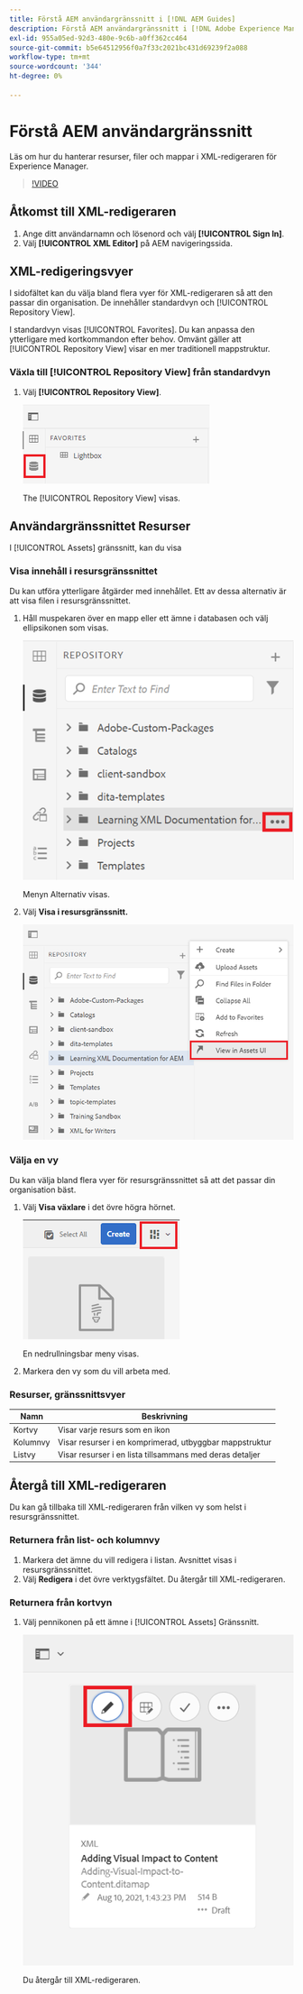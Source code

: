 ```yaml
---
title: Förstå AEM användargränssnitt i [!DNL AEM Guides]
description: Förstå AEM användargränssnitt i [!DNL Adobe Experience Manager Guides]
exl-id: 955a05ed-92d3-480e-9c6b-a0ff362cc464
source-git-commit: b5e64512956f0a7f33c2021bc431d69239f2a088
workflow-type: tm+mt
source-wordcount: '344'
ht-degree: 0%

---
```


# Förstå AEM användargränssnitt

Läs om hur du hanterar resurser, filer och mappar i XML-redigeraren för Experience Manager.

>[!VIDEO](https://video.tv.adobe.com/v/336659?quality=12&learn=on)

## Åtkomst till XML-redigeraren

1. Ange ditt användarnamn och lösenord och välj **[!UICONTROL Sign In]**.
2. Välj **[!UICONTROL XML Editor]** på AEM navigeringssida.

## XML-redigeringsvyer

I sidofältet kan du välja bland flera vyer för XML-redigeraren så att den passar din organisation. De innehåller standardvyn och [!UICONTROL Repository View].

I standardvyn visas [!UICONTROL Favorites]. Du kan anpassa den ytterligare med kortkommandon efter behov. Omvänt gäller att [!UICONTROL Repository View] visar en mer traditionell mappstruktur.

### Växla till [!UICONTROL Repository View] från standardvyn

1. Välj **[!UICONTROL Repository View]**.

   ![Databasikon](images/common/repository-icon.png)

   The [!UICONTROL Repository View] visas.

## Användargränssnittet Resurser

I [!UICONTROL Assets] gränssnitt, kan du visa

### Visa innehåll i resursgränssnittet

Du kan utföra ytterligare åtgärder med innehållet. Ett av dessa alternativ är att visa filen i resursgränssnittet.

1. Håll muspekaren över en mapp eller ett ämne i databasen och välj ellipsikonen som visas.

   ![Ellipsikon](images/lesson-2/options-menu-with-markings.png)

   Menyn Alternativ visas.

1. Välj **Visa i resursgränssnitt.**

   ![Visa i resursgränssnitt](images/lesson-2/assets-ui.png)


### Välja en vy

Du kan välja bland flera vyer för resursgränssnittet så att det passar din organisation bäst.

1. Välj **Visa växlare** i det övre högra hörnet.

   ![Ikonen Visa väljare](images/lesson-2/view-switcher.png)

   En nedrullningsbar meny visas.

1. Markera den vy som du vill arbeta med.

### Resurser, gränssnittsvyer

| Namn | Beskrivning |
| --- | --- |
| Kortvy | Visar varje resurs som en ikon |
| Kolumnvy | Visar resurser i en komprimerad, utbyggbar mappstruktur |
| Listvy | Visar resurser i en lista tillsammans med deras detaljer |

## Återgå till XML-redigeraren

Du kan gå tillbaka till XML-redigeraren från vilken vy som helst i resursgränssnittet.

### Returnera från list- och kolumnvy

1. Markera det ämne du vill redigera i listan.
Avsnittet visas i resursgränssnittet.
2. Välj **Redigera** i det övre verktygsfältet.
Du återgår till XML-redigeraren.

### Returnera från kortvyn

1. Välj pennikonen på ett ämne i [!UICONTROL Assets] Gränssnitt.

   ![Pennikon](images/lesson-2/return-card-view.png)

   Du återgår till XML-redigeraren.
